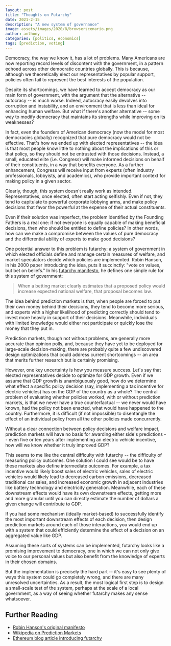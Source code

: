 ```yaml
---
layout: post
title: "Thoughts on Futarchy"
date: 2021-2-15
description: "A new system of governance"
image: assets/images/2020/8/browserscenario.png
author: anthony
categories: [politics, economics]
tags: [prediction, voting]
---
```


Democracy, the way we know it, has a lot of problems. Many Americans are now reporting record levels of discontent with the government, in a pattern echoed across other democratic countries globally. This is because, although we theoretically elect our representatives by popular support, policies often fail to represent the best interests of the population. 

Despite its shortcomings, we have learned to accept democracy as our main form of government, with the argument that the alternative -- autocracy -- is much worse. Indeed, autocracy easily devolves into corruption and instability, and an environment that is less than ideal for enhancing human welfare. But what if there's another alternative -- some way to modify democracy that maintains its strengths while improving on its weaknesses?

In fact, even the founders of American democracy (now the model for most democracies globally) recognized that pure democracy would not be effective. That's how we ended up with elected representatives -- the idea is that most people know little to nothing about the implications of this or that policy, so they should not be entrusted with those decisions. Instead, a small, educated elite (i.e. Congress) will make informed decisions on behalf of their constituents, in a way that benefits everyone. As a further enhancement, Congress will receive input from experts (often industry professionals, lobbyists, and academics), who provide important context for making policy in a given sector.

Clearly, though, this system doesn't really work as intended. Representatives, once elected, often start acting selfishly. Even if not, they tend to capitulate to powerful corporate lobbying arms, and make policy decisions that favor the powerful at the expense of their actual constituents.

Even if their solution was imperfect, the problem identified by the Founding Fathers is a real one: if not everyone is equally capable of making beneficial decisions, then who should be entitled to define policies? In other words, how can we make a compromise between the values of pure democracy and the differential ability of experts to make good decisions?

One potential answer to this problem is futarchy: a system of government in which elected officials define and manage certain measures of welfare, and market speculators decide which policies are implemented. Robin Hanson, in his 2000 paper introducing the idea, puts it succinctly: "vote on values, but bet on beliefs." In his [futarchy manifesto](https://mason.gmu.edu/~rhanson/futarchy.html), he defines one simple rule for this system of government: 

> When a betting market clearly estimates that a proposed policy would increase expected national welfare, that proposal becomes law. 

The idea behind prediction markets is that, when people are forced to put their own money behind their decisions, they tend to become more serious, and experts with a higher likelihood of predicting correctly should tend to invest more heavily in support of their decisions. Meanwhile, individuals with limited knowledge would either not participate or quickly lose the money that they put in. 

Prediction markets, though not without problems, are generally more accurate than opinion polls, and, because they have yet to be deployed for large-scale decision-making, there are probably quite a few undiscovered design optimizations that could address current shortcomings -- an area that merits further research but is certainly promising. 

However, one key uncertainty is how you measure success. Let's say that elected representatives decide to optimize for GDP growth. Even if we assume that GDP growth is unambiguously good, how do we determine what effect a specific policy decision (say, implementing a tax incentive for electric vehicles) has on the GDP of the country as a whole? The central problem of evaluating whether policies worked, with or without prediction markets, is that we never have a true counterfactual -- we never would have known, had the policy not been enacted, what would have happened to the country. Furthermore, it is difficult (if not impossible) to disentangle the effect of an individual policy from all the other policies made concurrently. 

Without a clear connection between policy decisions and welfare impact, prediction markets will have no basis for awarding either side's predictions -- even five or ten years after implementing an electric vehicle incentive, how will we know whether it truly improved GDP?

This seems to me like the central difficulty with futarchy -- the difficulty of measuring policy outcomes. One solution I could see would be to have these markets also define intermediate outcomes. For example, a tax incentive would likely boost sales of electric vehicles, sales of electric vehicles would likely lead to  decreased carbon emissions, decreased traditional car sales, and increased economic growth in adjacent industries like battery technology and electricity generation. Meanwhile, each of these downstream effects would have its own downstream effects, getting more and more granular until you can directly estimate the number of dollars a given change will contribute to GDP. 

If you had some mechanism (ideally market-based) to successfully identify the most important downstream effects of each decision, then design prediction markets around each of those interactions, you would end up with a system that could efficiently determine the effect of a decision on an aggregated value like GDP. 

Assuming these sorts of systems can be implemented, futarchy looks like a promising improvement to democracy, one in which we can not only give voice to our personal values but also benefit from the knowledge of experts in their chosen domains. 

But the implementation is precisely the hard part -- it's easy to see plenty of ways this system could go completely wrong, and there are many unresolved uncertainties. As a result, the most logical first step is to design a small-scale test of the system, perhaps at the scale of a local government, as a way of seeing whether futarchy makes any sense whatsoever. 

## Further Reading

- [Robin Hanson's original manifesto](http://mason.gmu.edu/~rhanson/futarchy.html)
- [Wikipedia on Prediction Markets](https://en.wikipedia.org/wiki/Prediction_market)
- [Ethereum blog article introducing futarchy](https://blog.ethereum.org/2014/08/21/introduction-futarchy/)
